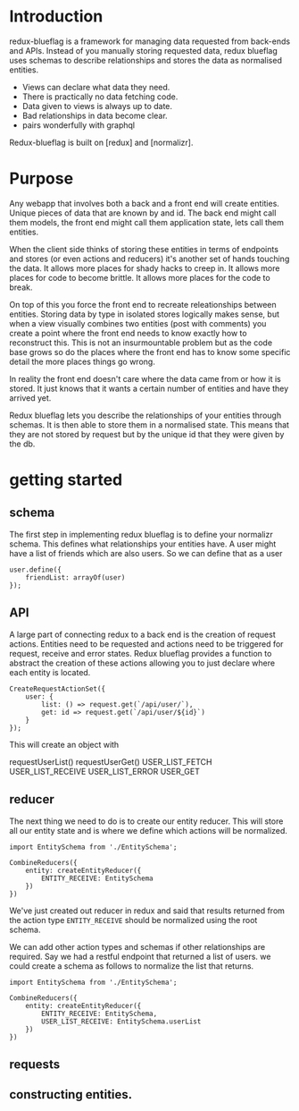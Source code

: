 # Introduction
redux-blueflag is a framework for managing data requested from back-ends and APIs.  Instead of you manually storing requested data, redux blueflag uses schemas to describe relationships and stores the data as normalised entities. 

* Views can declare what data they need. 
* There is practically no data fetching code. 
* Data given to views is always up to date.
* Bad relationships in data become clear.
* pairs wonderfully with graphql

Redux-blueflag is built on [redux] and [normalizr].

# Purpose

<!-- ## models -->
Any webapp that involves  both a back and a front end will create entities. Unique pieces of data that are known by and id.  The back end might call them models, the front end might call them application state, lets call them entities. 

<!-- ## too much handling of the data -->
When the client side thinks of storing these entities in terms of endpoints and stores (or even actions and reducers) it's another set of hands touching the data. It allows more places for shady hacks to creep in. It allows more places for code to become brittle. It allows more places for the code to break. 

On top of this you force the front end to recreate releationships between entities. Storing data by type in isolated stores logically makes sense, but when a view visually combines two entities (post with comments) you create a point where the front end needs to know exactly how to reconstruct this. This is not an insurmountable problem but as the code base grows so do the places where the front end has to know some specific detail the more places things go wrong. 

<!-- ## front end concerns.  -->
In reality the front end doesn't care where the data came from or how it is stored. It just knows that it wants a certain number of entities and have they arrived yet. 

<!-- ## redux blueflag -->
Redux blueflag lets you describe the relationships of your entities through schemas. It is then able to store them in a normalised state. This means that they are not stored by request but by the unique id that they were given by the db. 



# getting started

## schema
 The first step in implementing redux blueflag is to define your normalizr schema. This defines what relationships your entities have. A user might have a list of friends which are also users. So we can define that as a user 

``` 
user.define({
 	friendList: arrayOf(user)
});
```

## API
A large part of connecting redux to a back end is the creation of request actions. Entities need to be requested and actions need to be triggered for request, receive and error states. Redux blueflag provides a function to abstract the creation of these actions allowing you to just declare where each entity is located. 

```
CreateRequestActionSet({
	user: {
		list: () => request.get(`/api/user/`),
		get: id => request.get(`/api/user/${id}`)
	}
});
```

This will create an object with

requestUserList()
requestUserGet()
USER_LIST_FETCH
USER_LIST_RECEIVE
USER_LIST_ERROR
USER_GET


## reducer

The next thing we need to do is to create our entity reducer. This will store all our entity state and is where we define which actions will be normalized. 


```
import EntitySchema from './EntitySchema';

CombineReducers({
	entity: createEntityReducer({
		ENTITY_RECEIVE: EntitySchema
	})
})
```

We've just created out reducer in redux and said that results returned from the action type `ENTITY_RECEIVE` should be normalized using the root schema.

We can add other action types and schemas if other relationships are required. Say we had a restful endpoint that returned a list of users. we could create a schema as follows to normalize the list that returns. 

```
import EntitySchema from './EntitySchema';

CombineReducers({
	entity: createEntityReducer({
		ENTITY_RECEIVE: EntitySchema,
		USER_LIST_RECEIVE: EntitySchema.userList
	})
})
```


## requests 


## constructing entities. 
